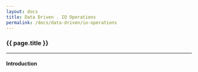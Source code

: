 ```yaml
---
layout: docs
title: Data Driven . IO Operations
permalink: /docs/data-driven/io-operations
---
```


### {{ page.title }}

***

#### Introduction